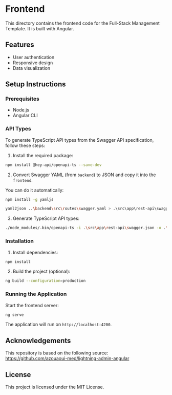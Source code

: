 # Frontend

This directory contains the frontend code for the Full-Stack Management Template. It is built with Angular.

## Features

- User authentication
- Responsive design
- Data visualization

## Setup Instructions

### Prerequisites

- Node.js
- Angular CLI

### API Types
To generate TypeScript API types from the Swagger API specification, follow these steps:



1. Install the required package:
```bash
npm install @hey-api/openapi-ts --save-dev

```
2. Convert Swagger YAML (from `backend`) to JSON and copy it into the `frontend`.

You can do it automatically:

```bash
npm install -g yamljs
```

```bash
yaml2json ..\backend\src\routes\swagger.yaml > .\src\app\rest-api\swagger.json
```


3. Generate TypeScript API types:
```bash
./node_modules/.bin/openapi-ts -i .\src\app\rest-api\swagger.json -o .\src\app\rest-api\ -c angular
```


### Installation

1. Install dependencies:
```bash
npm install
```

2. Build the project (optional):

```bash
ng build --configuration=production
```


### Running the Application

Start the frontend server:

```bash
ng serve
```

The application will run on `http://localhost:4200`.

## Acknowledgements

This repository is based on the following source: https://github.com/azouaoui-med/lightning-admin-angular


## License

This project is licensed under the MIT License.
